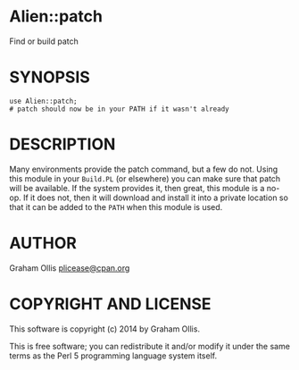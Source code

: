# Alien::patch

Find or build patch

# SYNOPSIS

    use Alien::patch;
    # patch should now be in your PATH if it wasn't already

# DESCRIPTION

Many environments provide the patch command, but a few do not.
Using this module in your `Build.PL` (or elsewhere) you can
make sure that patch will be available.  If the system provides
it, then great, this module is a no-op.  If it does not, then
it will download and install it into a private location so that
it can be added to the `PATH` when this module is used.

# AUTHOR

Graham Ollis <plicease@cpan.org>

# COPYRIGHT AND LICENSE

This software is copyright (c) 2014 by Graham Ollis.

This is free software; you can redistribute it and/or modify it under
the same terms as the Perl 5 programming language system itself.
